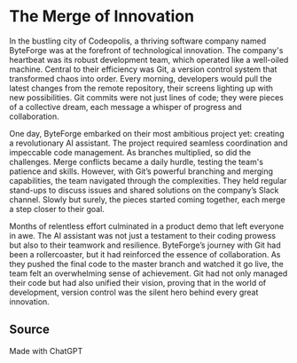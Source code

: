 # The Merge of Innovation

In the bustling city of Codeopolis, a thriving software company named ByteForge was at the forefront of technological innovation. The company's heartbeat was its robust development team, which operated like a well-oiled machine. Central to their efficiency was Git, a version control system that transformed chaos into order. Every morning, developers would pull the latest changes from the remote repository, their screens lighting up with new possibilities. Git commits were not just lines of code; they were pieces of a collective dream, each message a whisper of progress and collaboration.

One day, ByteForge embarked on their most ambitious project yet: creating a revolutionary AI assistant. The project required seamless coordination and impeccable code management. As branches multiplied, so did the challenges. Merge conflicts became a daily hurdle, testing the team's patience and skills. However, with Git’s powerful branching and merging capabilities, the team navigated through the complexities. They held regular stand-ups to discuss issues and shared solutions on the company’s Slack channel. Slowly but surely, the pieces started coming together, each merge a step closer to their goal.

Months of relentless effort culminated in a product demo that left everyone in awe. The AI assistant was not just a testament to their coding prowess but also to their teamwork and resilience. ByteForge’s journey with Git had been a rollercoaster, but it had reinforced the essence of collaboration. As they pushed the final code to the master branch and watched it go live, the team felt an overwhelming sense of achievement. Git had not only managed their code but had also unified their vision, proving that in the world of development, version control was the silent hero behind every great innovation.

## Source

Made with ChatGPT